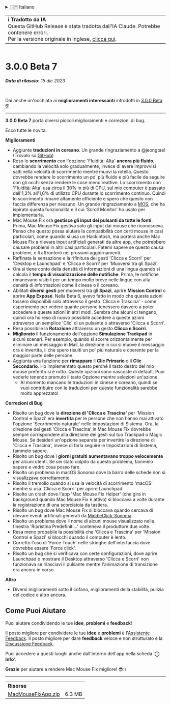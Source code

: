<details>
<summary>🇮🇹 Italiano</summary>

[🇬🇧 English (GitHub)](https://github.com/noah-nuebling/mac-mouse-fix/releases/tag/3.0.0-Beta-7)\
[🇦🇩 Català](https://redirect.macmousefix.com/?target=mmf-release&tag=3.0.0-Beta-7&locale=ca)\
[🇩🇪 Deutsch](https://redirect.macmousefix.com/?target=mmf-release&tag=3.0.0-Beta-7&locale=de)\
[🇪🇸 Español](https://redirect.macmousefix.com/?target=mmf-release&tag=3.0.0-Beta-7&locale=es)\
[🇫🇷 Français](https://redirect.macmousefix.com/?target=mmf-release&tag=3.0.0-Beta-7&locale=fr)\
[🇮🇩 Indonesia](https://redirect.macmousefix.com/?target=mmf-release&tag=3.0.0-Beta-7&locale=id)\
**🇮🇹 Italiano**\
[🇭🇺 Magyar](https://redirect.macmousefix.com/?target=mmf-release&tag=3.0.0-Beta-7&locale=hu)\
[🇳🇱 Nederlands](https://redirect.macmousefix.com/?target=mmf-release&tag=3.0.0-Beta-7&locale=nl)\
[🇵🇱 Polski](https://redirect.macmousefix.com/?target=mmf-release&tag=3.0.0-Beta-7&locale=pl)\
[🇧🇷 Português (Brasil)](https://redirect.macmousefix.com/?target=mmf-release&tag=3.0.0-Beta-7&locale=pt-BR)\
[🇵🇹 Português (Portugal)](https://redirect.macmousefix.com/?target=mmf-release&tag=3.0.0-Beta-7&locale=pt-PT)\
[🇷🇴 Română](https://redirect.macmousefix.com/?target=mmf-release&tag=3.0.0-Beta-7&locale=ro)\
[🇸🇪 Svenska](https://redirect.macmousefix.com/?target=mmf-release&tag=3.0.0-Beta-7&locale=sv)\
[🇻🇳 Tiếng Việt](https://redirect.macmousefix.com/?target=mmf-release&tag=3.0.0-Beta-7&locale=vi)\
[🇹🇷 Türkçe](https://redirect.macmousefix.com/?target=mmf-release&tag=3.0.0-Beta-7&locale=tr)\
[🇨🇿 Čeština](https://redirect.macmousefix.com/?target=mmf-release&tag=3.0.0-Beta-7&locale=cs)\
[🇬🇷 Ελληνικά](https://redirect.macmousefix.com/?target=mmf-release&tag=3.0.0-Beta-7&locale=el)\
[🇷🇺 Русский](https://redirect.macmousefix.com/?target=mmf-release&tag=3.0.0-Beta-7&locale=ru)\
[🇺🇦 Українська](https://redirect.macmousefix.com/?target=mmf-release&tag=3.0.0-Beta-7&locale=uk)\
[🇮🇱 עברית](https://redirect.macmousefix.com/?target=mmf-release&tag=3.0.0-Beta-7&locale=he)\
[🇸🇦 العربية](https://redirect.macmousefix.com/?target=mmf-release&tag=3.0.0-Beta-7&locale=ar)\
[🇮🇳 हिन्दी](https://redirect.macmousefix.com/?target=mmf-release&tag=3.0.0-Beta-7&locale=hi)\
[🇹🇭 ไทย](https://redirect.macmousefix.com/?target=mmf-release&tag=3.0.0-Beta-7&locale=th)\
[🇨🇳 中文 (简体)](https://redirect.macmousefix.com/?target=mmf-release&tag=3.0.0-Beta-7&locale=zh-Hans)\
[🇨🇳 中文 (繁體)](https://redirect.macmousefix.com/?target=mmf-release&tag=3.0.0-Beta-7&locale=zh-Hant)\
[🇭🇰 中文（香港)](https://redirect.macmousefix.com/?target=mmf-release&tag=3.0.0-Beta-7&locale=zh-HK)\
[🇯🇵 日本語](https://redirect.macmousefix.com/?target=mmf-release&tag=3.0.0-Beta-7&locale=ja)\
[🇰🇷 한국어](https://redirect.macmousefix.com/?target=mmf-release&tag=3.0.0-Beta-7&locale=ko)\
[Help translate Mac Mouse Fix to different languages!](https://github.com/noah-nuebling/mac-mouse-fix/discussions/731)
</details>
<table align=><td>
<b>ℹ️ Tradotto da IA</b><br>
Questa GitHub Release è stata tradotta dall'IA Claude. Potrebbe contenere errori.<br>
Per la versione originale in inglese, <a href="https://github.com/noah-nuebling/mac-mouse-fix/releases/tag/3.0.0-Beta-7">clicca qui</a>.
</td></table>

<table></table>

# 3.0.0 Beta 7
***Data di rilascio:** 15 dic 2023*

<br>

Dai anche un'occhiata ai **miglioramenti interessanti** introdotti in [3.0.0 Beta 6](https://redirect.macmousefix.com/?target=mmf-release&tag=3.0.0-Beta-6&locale=it)!


---

**3.0.0 Beta 7** porta diversi piccoli miglioramenti e correzioni di bug.

Ecco tutte le novità:

**Miglioramenti**

- Aggiunte **traduzioni in coreano**. Un grande ringraziamento a @jeongtae! (Trovalo su [GitHub](https://github.com/jeongtae))
- Reso lo **scorrimento** con l'opzione 'Fluidità: Alta' **ancora più fluido**, cambiando la velocità solo gradualmente, invece di avere improvvisi salti nella velocità di scorrimento mentre muovi la rotella. Questo dovrebbe rendere lo scorrimento un po' più fluido e più facile da seguire con gli occhi senza rendere le cose meno reattive. Lo scorrimento con 'Fluidità: Alta' usa circa il 30% in più di CPU, sul mio computer è passato dall'1,2% all'1,6% di utilizzo CPU durante lo scorrimento continuo. Quindi lo scorrimento rimane altamente efficiente e spero che questo non faccia differenza per nessuno. Un grande ringraziamento a [MOS](https://mos.caldis.me/), che ha ispirato questa funzionalità e il cui 'Scroll Monitor' ho usato per implementarla.
- Mac Mouse Fix ora **gestisce gli input dei pulsanti da tutte le fonti**. Prima, Mac Mouse Fix gestiva solo gli input dai mouse che riconosceva. Penso che questo possa aiutare la compatibilità con certi mouse in casi particolari, come quando si usa un Hackintosh, ma porterà anche Mac Mouse Fix a rilevare input artificiali generati da altre app, che potrebbero causare problemi in altri casi particolari. Fatemi sapere se questo causa problemi, e li affronterò nei prossimi aggiornamenti.
- Raffinata la sensazione e la rifinitura dei gesti 'Clicca e Scorri' per 'Desktop e Launchpad' e 'Clicca e Scorri' per 'Muoversi tra gli Spazi'.
- Ora si tiene conto della densità di informazioni di una lingua quando si calcola il **tempo di visualizzazione delle notifiche**. Prima, le notifiche rimanevano visibili per un tempo molto breve nelle lingue con alta densità di informazioni come il cinese o il coreano.
- Abilitati **diversi gesti** per muoversi tra gli **Spazi**, aprire **Mission Control** o aprire **App Exposé**. Nella Beta 6, avevo fatto in modo che queste azioni fossero disponibili solo attraverso il gesto 'Clicca e Trascina' - come esperimento per vedere quante persone tenessero davvero a poter accedere a queste azioni in altri modi. Sembra che alcuni ci tengano, quindi ora ho reso di nuovo possibile accedere a queste azioni attraverso un semplice 'Clic' di un pulsante o attraverso 'Clicca e Scorri'.
- Resa possibile la **Rotazione** attraverso un gesto **Clicca e Scorri**.
- **Migliorato** il funzionamento dell'opzione **Simulazione Trackpad** in alcuni scenari. Per esempio, quando si scorre orizzontalmente per eliminare un messaggio in Mail, la direzione in cui si muove il messaggio ora è invertita, il che spero risulti un po' più naturale e coerente per la maggior parte delle persone.
- Aggiunta una funzione per **rimappare** il **Clic Primario** o il **Clic Secondario**. Ho implementato questo perché il tasto destro del mio mouse preferito si è rotto. Queste opzioni sono nascoste di default. Puoi vederle tenendo premuto il tasto Opzione mentre selezioni un'azione.
  - Al momento mancano le traduzioni in cinese e coreano, quindi se vuoi contribuire con le traduzioni per queste funzionalità sarebbe molto apprezzato!

**Correzioni di Bug**

- Risolto un bug dove la **direzione di 'Clicca e Trascina'** per 'Mission Control e Spazi' era **invertita** per le persone che non hanno mai attivato l'opzione 'Scorrimento naturale' nelle Impostazioni di Sistema. Ora, la direzione dei gesti 'Clicca e Trascina' in Mac Mouse Fix dovrebbe sempre corrispondere alla direzione dei gesti sul tuo Trackpad o Magic Mouse. Se desideri un'opzione separata per invertire la direzione di 'Clicca e Trascina', invece di farla seguire le Impostazioni di Sistema, fammelo sapere.
- Risolto un bug dove i **giorni gratuiti** **aumentavano troppo velocemente** per alcuni utenti. Se sei stato colpito da questo problema, fammelo sapere e vedrò cosa posso fare.
- Risolto un problema in macOS Sonoma dove la barra delle schede non si visualizzava correttamente.
- Risolto il tremolio quando si usa la velocità di scorrimento 'macOS' mentre si usa 'Clicca e Scorri' per aprire Launchpad.
- Risolto un crash dove l'app 'Mac Mouse Fix Helper' (che gira in background quando Mac Mouse Fix è attivo) si bloccava a volte durante la registrazione di una scorciatoia da tastiera.
- Risolto un bug dove Mac Mouse Fix si bloccava quando cercava di rilevare eventi artificiali generati da [MiddleClick-Sonoma](https://github.com/artginzburg/MiddleClick-Sonoma)
- Risolto un problema dove il nome di alcuni mouse visualizzato nella finestra 'Ripristina Predefiniti...' conteneva il produttore due volte.
- Resa meno probabile la possibilità che 'Clicca e Trascina' per 'Mission Control e Spazi' si blocchi quando il computer è lento.
- Corretto l'uso di 'Force Touch' nelle stringhe dell'interfaccia dove dovrebbe essere 'Force click'.
- Risolto un bug che si verificava con certe configurazioni, dove aprire Launchpad o mostrare il Desktop attraverso 'Clicca e Scorri' non funzionava se rilasciavi il pulsante mentre l'animazione di transizione era ancora in corso.

**Altro**

- Diversi miglioramenti sotto il cofano, miglioramenti della stabilità, pulizia del codice e altro ancora.

## Come Puoi Aiutare

Puoi aiutare condividendo le tue **idee**, **problemi** e **feedback**!

Il posto migliore per condividere le tue **idee** e **problemi** è l'[Assistente Feedback](https://noah-nuebling.github.io/mac-mouse-fix-feedback-assistant/?type=bug-report).
Il posto migliore per dare **feedback** veloce e non strutturato è la [Discussione Feedback](https://github.com/noah-nuebling/mac-mouse-fix/discussions/366).

Puoi accedere a questi luoghi anche dall'interno dell'app nella scheda '**ⓘ Info**'.

**Grazie** per aiutare a rendere Mac Mouse Fix migliore! 😎:)

---

<table align="start">
<tr>
    <td colspan=2>
        <b>Risorse</b>
    </td>
</tr>
<tr>
    <td><a href="https://github.com/noah-nuebling/mac-mouse-fix/releases/download/3.0.0-Beta-7/MacMouseFixApp.zip">MacMouseFixApp.zip</a></td>
    <td>6.3 MB</td>
</tr>
</table>